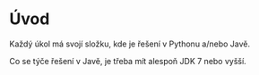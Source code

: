 # Úvod #

Každý úkol má svojí složku, kde je řešení v Pythonu a/nebo Javě.

Co se týče řešení v Javě, je třeba mít alespoň JDK 7 nebo vyšší.
